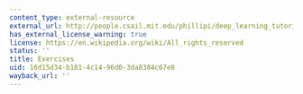 ```yaml
---
content_type: external-resource
external_url: http://people.csail.mit.edu/phillipi/deep_learning_tutorial/doc/instructions.html
has_external_license_warning: true
license: https://en.wikipedia.org/wiki/All_rights_reserved
status: ''
title: Exercises
uid: 16d15d34-b181-4c14-96d0-3da8384c67e8
wayback_url: ''
---
```

